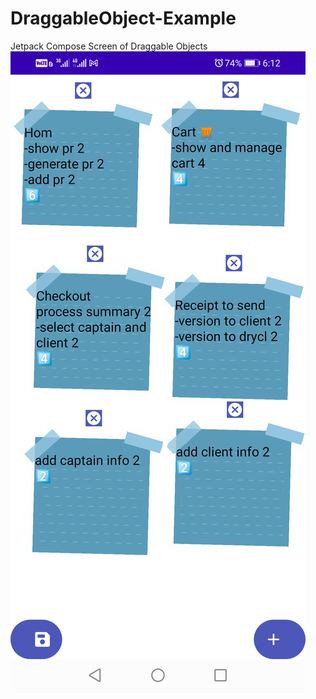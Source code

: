 # DraggableObject-Example
Jetpack Compose Screen of Draggable Objects
![0](https://github.com/CsAhmed2020/DraggableObject-Example/blob/master/Screenshot_20230428_181208_com.csahmed.deardiary.jpg)
